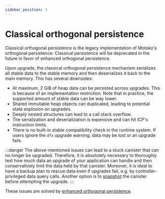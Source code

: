 ```yaml
---
sidebar_position: 3
---
```


# Classical orthogonal persistence

Classical orthogonal persistence is the legacy implementation of Motoko's orthogonal persistence. Classical persistence will be deprecated in the future in favor of enhanced orthogonal persistence.

Upon upgrade, the classical orthogonal persistence mechanism serializes all stable data to the stable memory and then deserializes it back to the main memory. This has several downsides:

* At maximum, 2 GiB of heap data can be persisted across upgrades. This is because of an implementation restriction. Note that in practice, the supported amount of stable data can be way lower.
* Shared immutable heap objects can duplicated, leading to potential state explosion on upgrades.
* Deeply nested structures can lead to a call stack overflow.
* The serialization and deserialization is expensive and can hit ICP's instruction limits.
* There is no built-in stable compatibility check in the runtime system. If users ignore the `dfx` upgrade warning, data may be lost or an upgrade fails.

:::danger
The above-mentioned issues can lead to a stuck canister that can no longer be upgraded.
Therefore, it is absolutely necessary to thoroughly test how much data an upgrade of your application can handle and then conservatively limit the data held by that canister.
Moreover, it is ideal to have a backup plan to rescue data even if upgrades fail, e.g. by controller-privileged data query calls. Another option is to [snapshot](https://internetcomputer.org/docs/building-apps/canister-management/snapshots) the canister before attempting the upgrade.
:::

These issues are solved by [enhanced orthogonal persistence](https://internetcomputer.org/docs/motoko/orthogonal-persistence/enhanced).
